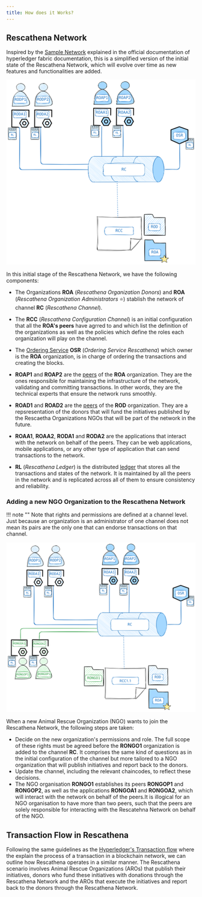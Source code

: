 ```yaml
---
title: How does it Works?
---
```



## Rescathena Network

Inspired by the [Sample Network](https://hyperledger-fabric.readthedocs.io/en/release-2.5/network/network.html#the-sample-network) explained in the official documentation of hyperledger fabric documentation, this is a simplified version of the initial state of the Rescathena Network, which will evolve over time as new features and functionalities are added.

![Rescathena Network](assets/images/initial_r_network.svg)


In this initial stage of the Rescathena Network, we have the following components:

- The Organizations **ROA** (_Rescathena Organization Donors_) and **ROA** (_Rescathena Organization Administrators_ ⭐️) stablish the network of channel **RC** (_Rescathena Channel_).

- The **RCC** (_Rescathena Configuration Channel_) is an initial configuration that all the **ROA's peers** have agrred to and which list the definition of the organizations as well as the policies which define the roles each organization will play on the channel.

- The [Ordering Service](https://hyperledger-fabric.readthedocs.io/en/release-2.5/orderer/ordering_service.html) **OSR** (_Ordering Service Rescathena_) which owner is the **ROA** organization, is in charge of ordering the transactions and creating the blocks.

- **ROAP1** and **ROAP2** are the [peers](https://hyperledger-fabric.readthedocs.io/en/release-2.5/peers/peers.html) of the **ROA** organization. They are the ones responsible for maintaining the infrastructure of the network, validating and committing transactions. In other words, they are the technical experts that ensure the network runs smoothly.

- **ROAD1** and **ROAD2** are the [peers](https://hyperledger-fabric.readthedocs.io/en/release-2.5/peers/peers.html) of the **ROD** organization. They are a repsresentation of the donors that will fund the initiatives published by the Rescaetha Organizations NGOs that will be part of the network in the future.

- **ROAA1**, **ROAA2**, **RODA1** and **RODA2** are the applications that interact with the network on behalf of the peers. They can be web applications, mobile applications, or any other type of application that can send transactions to the network.

- **RL** (_Rescathena Ledger_) is the distributed [ledger](https://hyperledger-fabric.readthedocs.io/en/release-2.5/ledger/ledger.html) that stores all the transactions and states of the network. It is maintained by all the peers in the network and is replicated across all of them to ensure consistency and reliability.


### Adding a new NGO Organization to the Rescathena Network

!!! note ""
    Note that rights and permissions are defined at a channel level. Just because an organization is an administrator of one channel does not mean its pairs are the only one that can endorse transactions on that channel.

![Adding a new NGO Organization to the Rescathena Network](assets/images/add_ngo_r_network.svg)

When a new Animal Rescue Organization (NGO) wants to join the Rescathena Network, the following steps are taken:

- Decide on the new organization's permissions and role. The full scope of these rights must be agreed before the **RONGO1** organization is added to the channel **RC**. It comprises the same kind of questions as in the initial configuration of the channel but more tailored to a NGO organization that will publish initiatives and report back to the donors.
- Update the channel, including the relevant chaincodes, to reflect these decisions.
- The NGO organisation **RONGO1** establishes its peers **RONGOP1** and **RONGOP2**, as well as the applications **RONGOA1** and **RONGOA2**, which will interact with the network on behalf of the peers.It is illogical for an NGO organisation to have more than two peers, such that the peers are solely responsible for interacting with the Rescatehna Network on behalf of the NGO.

## Transaction Flow in Rescathena


Following the same guidelines as the [Hyperledger's Transaction flow](https://hyperledger-fabric.readthedocs.io/en/release-2.5/txflow.html) where the explain the process of a transaction in a blockchain network, we can outline how Rescathena operates in a similar manner. The Rescathena scenario involves Animal Rescue Organizations (AROs) that publish their initiatives, donors who fund these initiatives with donations through the Rescathena Network and the AROs that execute the initiatives and report back to the donors through the Rescathena Network.



